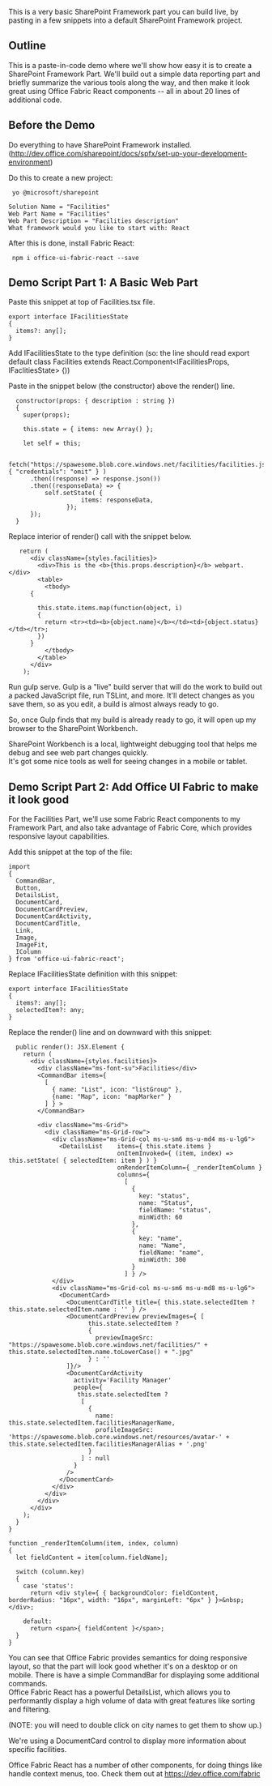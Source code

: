 This is a very basic SharePoint Framework part you can build live, by pasting in a few snippets into a default 
SharePoint Framework project.

## Outline

This is a paste-in-code demo where we'll show how easy it is to create a SharePoint Framework Part.  We'll build out 
a simple data reporting part and briefly summarize the various tools along the way, and then make it look great 
using Office Fabric React components -- all in about 20 lines of additional code.

## Before the Demo

Do everything to have SharePoint Framework installed. 
(http://dev.office.com/sharepoint/docs/spfx/set-up-your-development-environment) 

Do this to create a new project:

``	yo @microsoft/sharepoint ``

	Solution Name = "Facilities"	
	Web Part Name = "Facilities"
	Web Part Description = "Facilities description"
	What framework would you like to start with: React
	
After this is done, install Fabric React:

``	npm i office-ui-fabric-react --save ``

## Demo Script Part 1: A Basic Web Part

Paste this snippet at top of Facilities.tsx file.  

```
export interface IFacilitiesState
{
  items?: any[];
}
```

Add IFacilitiesState to the type definition (so: the line should read export default class Facilities extends 
React.Component<IFacilitiesProps, IFaclitiesState> {))

Paste in the snippet below (the constructor) above the render() line.  

```
  constructor(props: { description : string })
  {
    super(props);

    this.state = { items: new Array() };

    let self = this;

    fetch("https://spawesome.blob.core.windows.net/facilities/facilities.json",  { "credentials": "omit" } )
      .then((response) => response.json())
      .then((responseData) => {
          self.setState( {
                    items: responseData,
                });
      });
  }
```

Replace interior of render() call with the snippet below.

```
   return (
      <div className={styles.facilities}>
        <div>This is the <b>{this.props.description}</b> webpart.</div>
        <table>
          <tbody>
      {

        this.state.items.map(function(object, i)
        {
          return <tr><td><b>{object.name}</b></td><td>{object.status}</td></tr>;
        })
      }
          </tbody>
        </table>
      </div>
    );
```

Run gulp serve.  Gulp is a "live" build server that will do the work to build out a packed JavaScript file, run 
TSLint, and more.  It'll detect changes as you save them, so as you edit, a build is almost always ready to go.

So, once Gulp finds that my build is already ready to go, it will open up my browser to the SharePoint Workbench.  

SharePoint Workbench is a local, lightweight debugging tool that helps me debug and see web part changes quickly.  
It's got some nice tools as well for seeing changes in a mobile or tablet. 


## Demo Script Part 2: Add Office UI Fabric to make it look good

For the Facilities Part, we'll use some Fabric React components to my Framework Part, and also take advantage of 
Fabric Core, which provides responsive layout capabilities.

Add this snippet at the top of the file:

```
import
{
  CommandBar,
  Button,
  DetailsList,
  DocumentCard,
  DocumentCardPreview,
  DocumentCardActivity,
  DocumentCardTitle,
  Link,
  Image,
  ImageFit,
  IColumn
} from 'office-ui-fabric-react';
```

Replace IFacilitiesState definition with this snippet:

```
export interface IFacilitiesState
{
  items?: any[];
  selectedItem?: any;
}
```

Replace the render() line and on downward with this snippet:

```
  public render(): JSX.Element {
    return (
      <div className={styles.facilities}>
        <div className="ms-font-su">Facilities</div>
        <CommandBar items={
          [
            { name: "List", icon: "listGroup" },
            {name: "Map", icon: "mapMarker" }
          ] } >
        </CommandBar>

        <div className="ms-Grid">
          <div className="ms-Grid-row">
            <div className="ms-Grid-col ms-u-sm6 ms-u-md4 ms-u-lg6">
              <DetailsList    items={ this.state.items }
                              onItemInvoked={ (item, index) => this.setState( { selectedItem: item } ) }
                              onRenderItemColumn={ _renderItemColumn }
                              columns={
                                [
                                  {
                                    key: "status",
                                    name: "Status",
                                    fieldName: "status",
                                    minWidth: 60
                                  },
                                  {
                                    key: "name",
                                    name: "Name",
                                    fieldName: "name",
                                    minWidth: 300
                                  }
                                ] } />
            </div>
            <div className="ms-Grid-col ms-u-sm6 ms-u-md8 ms-u-lg6">
              <DocumentCard>
                <DocumentCardTitle title={ this.state.selectedItem ? this.state.selectedItem.name : '' } />
                <DocumentCardPreview previewImages={ [
                      this.state.selectedItem ?
                      {
                        previewImageSrc: "https://spawesome.blob.core.windows.net/facilities/" + this.state.selectedItem.name.toLowerCase() + ".jpg"
                      } : ''
                ]}/>
                <DocumentCardActivity
                  activity='Facility Manager'
                  people={
                   this.state.selectedItem ?
                    [
                      {
                        name: this.state.selectedItem.facilitiesManagerName,
                        profileImageSrc: 'https://spawesome.blob.core.windows.net/resources/avatar-' + this.state.selectedItem.facilitiesManagerAlias + '.png'
                      }
                    ] : null
                  }
                />
              </DocumentCard>
            </div>
          </div>
        </div>
      </div>
    );
  }
}

function _renderItemColumn(item, index, column)
{
  let fieldContent = item[column.fieldName];

  switch (column.key)
  {
    case 'status':
      return <div style={ { backgroundColor: fieldContent, borderRadius: "16px", width: "16px", marginLeft: "6px" } }>&nbsp;</div>;

    default:
      return <span>{ fieldContent }</span>;
  }
}
```

You can see that Office Fabric provides semantics for doing responsive layout, so that the part will look good 
whether it's on a desktop or on mobile.  There is have a simple CommandBar for displaying some additional commands.  
Office Fabric React has a powerful DetailsList, which allows you to performantly display a high volume of data with 
great features like sorting and filtering. 

(NOTE: you will need to double click on city names to get them to show up.)

We're using a DocumentCard control to display more information about specific facilities.

Office Fabric React has a number of other components, for doing things like handle context menus, too.  Check them out
at https://dev.office.com/fabric
